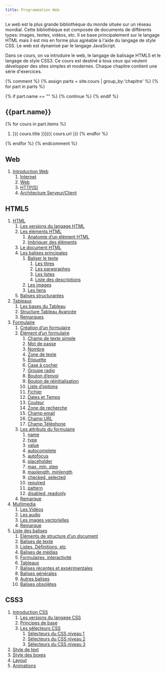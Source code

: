 ```yaml
---
title: Programmation Web
---
```


Le web est la plus grande bibliothèque du monde située sur un réseau mondial.
Cette bibliothèque est composée de documents de différents types: images,
textes, vidéos, etc.  Il se base principalement sur le langage HTML mais il est
mis en forme plus agréable à l'aide du langage de style CSS. Le web est
dynamisé par le langage JavaScript.

Dans ce cours, on va introduire le web, le langage de balisage HTML5 et le
langage de style CSS3. Ce cours est destiné à tous ceux qui veulent développer
des sites simples et modernes. Chaque chapitre contient une série d'exercices.


{% comment %}
{% assign parts =  site.cours | group_by:'chapitre' %}
{% for part in parts %}

  {% if part.name == "" %}
      {% continue %}
  {% endif %}

{{part.name}}
-------------

{% for cours in part.items %}
1. [{{ cours.title }}]({{ cours.url }})
{% endfor %}

{% endfor %}
{% endcomment %}

Web
---

1. [Introduction Web](_cours/00-web.md)
   1. [Internet](_cours/00-web.md)
   2. [Web](_cours/00-web.md)
   3. [HTTP(S)](_cours/00-web.md)
   4. [Architecture Serveur/Client](_cours/00-web.md)


HTML5
-----

1. [HTML](_cours/10-html5.md)
   1. [Les versions du langage HTML](_cours/10-html5.md#les-versions-du-langage-html)
   2. [Les éléments HTML](_cours/10-html5.md#les-éléments-html)
      1. [Anatomie d’un élément HTML](_cours/10-html5.md#anatomie-dun-élément-html)
      2. [Imbriquer des éléments](_cours/10-html5.md#imbriquer-des-éléments)
   3. [Le document HTML](_cours/10-html5.md#le-document-html)
   4. [Les balises principales](_cours/10-html5.md#les-balises-principales)
      1. [Baliser le texte](_cours/10-html5.md#baliser-le-texte)
         1. [Les titres](_cours/10-html5.md#les-titres)
         2. [Les paragraphes](_cours/10-html5.md#les-paragraphes)
         3. [Les listes](_cours/10-html5.md#les-listes)
         4. [Liste des descriptions](_cours/10-html5.md#liste-des-descriptions)
      2. [Les images](_cours/10-html5.md#les-images)
      3. [Les liens](_cours/10-html5.md#les-liens)
   5. [Balises structurantes](_cours/10-html5.md#balises-structurantes)
2. [Tableaux](_cours/12-tableau.md)
   1. [Les bases du Tableau](_cours/12-tableau.md#les-bases-du-tableau)
   2. [Structure Tableau Avancée](_cours/12-tableau.md#structure-tableau-avancée)
   3. [Remarques](_cours/12-tableau.md#remarques)
3. [Formulaire](_cours/13-formulaire.md)
   1. [Création d’un formulaire](_cours/13-formulaire.md#création-dun-formulaire)
   2. [Élément d’un formulaire](_cours/13-formulaire.md#élément-dun-formulaire)
      1. [Champ de texte simple](_cours/13-formulaire.md#champ-de-texte-simple)
      2. [Mot de passe](_cours/13-formulaire.md#mot-de-passe)
      3. [Nombre](_cours/13-formulaire.md#nombre)
      4. [Zone de texte](_cours/13-formulaire.md#zone-de-texte)
      5. [Étiquette](_cours/13-formulaire.md#étiquette)
      6. [Case à cocher](_cours/13-formulaire.md#case-à-cocher)
      7. [Groupe radio](_cours/13-formulaire.md#groupe-radio)
      8. [Bouton d’envoi](_cours/13-formulaire.md#bouton-denvoi)
      9. [Bouton de réinitialisation](_cours/13-formulaire.md#bouton-de-réinitialisation)
      10. [Liste d’options](_cours/13-formulaire.md#liste-doptions)
      11. [Fichier](_cours/13-formulaire.md#fichier)
      12. [Dates et Temps](_cours/13-formulaire.md#dates-et-temps)
      13. [Couleur](_cours/13-formulaire.md#couleur)
      14. [Zone de recherche](_cours/13-formulaire.md#zone-de-recherche)
      15. [Champ email](_cours/13-formulaire.md#champ-email)
      16. [Champ URL](_cours/13-formulaire.md#champ-url)
      17. [Champ Téléphone](_cours/13-formulaire.md#champ-téléphone)
   3. [Les attributs du formulaire](_cours/13-formulaire.md#les-attributs-du-formulaire)
      1. [name](_cours/13-formulaire.md#name)
      2. [type](_cours/13-formulaire.md#type)
      3. [value](_cours/13-formulaire.md#value)
      4. [autocomplete](_cours/13-formulaire.md#autocomplete)
      5. [autofocus](_cours/13-formulaire.md#autofocus)
      6. [placeholder](_cours/13-formulaire.md#placeholder)
      7. [max, min, step](_cours/13-formulaire.md#max-min-step)
      8. [maxlength, minlength](_cours/13-formulaire.md#maxlength-minlength)
      9. [checked, selected](_cours/13-formulaire.md#checked-selected)
      10. [required](_cours/13-formulaire.md#required)
      11. [pattern](_cours/13-formulaire.md#pattern)
      12. [disabled, readonly](_cours/13-formulaire.md#disabled-readonly)
   4. [Remarque](_cours/13-formulaire.md#remarque)
4. [Multimedia](_cours/14-multimedia.md)
   1. [Les Vidéos](_cours/14-multimedia.md#les-vidéos)
   2. [Les audio](_cours/14-multimedia.md#les-audio)
   3. [Les images vectorielles](_cours/14-multimedia.md#les-images-vectorielles)
   4. [Remarque](_cours/14-multimedia.md#remarque)
5. [Liste des balises](_cours/16-liste-balises.md)
   1. [Eléments de structure d’un document](_cours/16-liste-balises.md#eléments-de-structure-dun-document)
   2. [Balises de texte](_cours/16-liste-balises.md#balises-de-texte)
   3. [Listes, Définitions, etc](_cours/16-liste-balises.md#listes-définitions-etc)
   4. [Balises de médias](_cours/16-liste-balises.md#balises-de-médias)
   5. [Formulaires, interactivité](_cours/16-liste-balises.md#formulaires-interactivité)
   6. [Tableaux](_cours/16-liste-balises.md#tableaux)
   7. [Balises récentes et expérimentales](_cours/16-liste-balises.md#balises-récentes-et-expérimentales)
   8. [Balises générales](_cours/16-liste-balises.md#balises-générales)
   9. [Autres balises](_cours/16-liste-balises.md#autres-balises)
   10. [Balises obsolètes](_cours/16-liste-balises.md#balises-obsolètes)


CSS3
---

1. [Introduction CSS](_cours/20-css3.md)
   1. [Les versions du langage CSS](_cours/20-css3.md#les-versions-du-langage-css)
   2. [Principes de base](_cours/20-css3.md#principes-de-base)
   3. [Les sélecteurs CSS](_cours/20-css3.md#les-sélecteurs-css)
      1. [Sélecteurs du CSS niveau 1](_cours/20-css3.md#sélecteurs-du-css-niveau-1)
      2. [Sélecteurs du CSS niveau 2](_cours/20-css3.md#sélecteurs-du-css-niveau-2)
      3. [Sélecteurs du CSS niveau 3](_cours/20-css3.md#sélecteurs-du-css-niveau-3)
2. [Style de text](/cours/style-text.html)
3. [Style des boxes](/cours/style-boxes.html)
4. [Layout](/cours/layout.html)
5. [Animations](/cours/animations.html)


<link rel="next" href="{{ site.baseurl }}{{ site.cours | map: "url" | first }}" />
